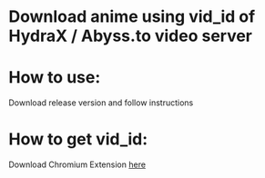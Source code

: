 # Download anime using vid_id of HydraX / Abyss.to video server
# How to use:
Download release version and follow instructions
# How to get vid_id:
Download Chromium Extension [here](https://github.com/CTXL1029/Chrome-Extension-Get-vid_id)
